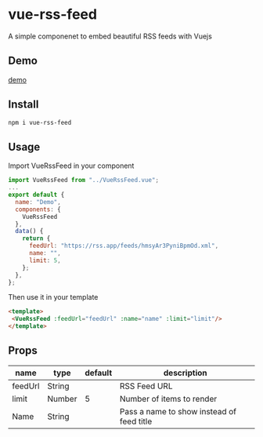 # vue-rss-feed
A simple componenet to embed beautiful RSS feeds with Vuejs

## Demo
[demo](https://rssapp.github.io/vue-rss-feed/)

## Install

```bash
npm i vue-rss-feed
```

## Usage
Import VueRssFeed in your component

```js
import VueRssFeed from "../VueRssFeed.vue";
...
export default {
  name: "Demo",
  components: {
    VueRssFeed
  },
  data() {
    return {
      feedUrl: "https://rss.app/feeds/hmsyAr3PyniBpmOd.xml",
      name: "",
      limit: 5,      
    };
  },
};
```

Then use it in your template

```HTML
<template>
 <VueRssFeed :feedUrl="feedUrl" :name="name" :limit="limit"/>
</template>  
```

## Props


| name            | type                             | default    | description                                                            |
| --------------- | -------------------------------- | ---------- | ---------------------------------------------------------------------- |
| feedUrl           | String                           |        | RSS Feed URL                                                           |
| limit          | Number                           | 5      | Number of items to render                                                          |
| Name           | String                          |        | Pass a name to show instead of feed title                                                     |


